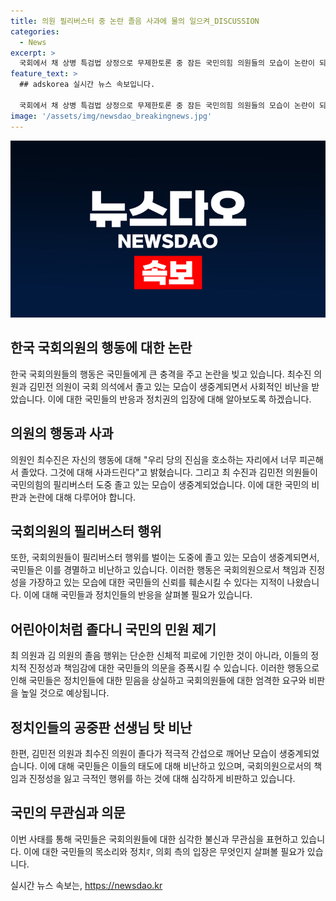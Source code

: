 ```yaml
---
title: 의원 필리버스터 중 논란 졸음 사과에 물의 일으켜_DISCUSSION
categories:
  - News
excerpt: >
  국회에서 채 상병 특검법 상정으로 무제한토론 중 잠든 국민의힘 의원들의 모습이 논란이 되고 있다. 최수진 의원은 사과하며 피곤해서 졸았다고 전했으며, 국민의힘 내에서도 비판이 나오고 있다. 이에 관련 정치인들은 국민들로부터 불신을 사고 있다는 지적이 나오고 있다.
feature_text: >
  ## adskorea 실시간 뉴스 속보입니다.

  국회에서 채 상병 특검법 상정으로 무제한토론 중 잠든 국민의힘 의원들의 모습이 논란이 되고 있다. 최수진 의원은 사과하며 피곤해서 졸았다고 전했으며, 국민의힘 내에서도 비판이 나오고 있다. 이에 관련 정치인들은 국민들로부터 불신을 사고 있다는 지적이 나오고 있다.
image: '/assets/img/newsdao_breakingnews.jpg'
---
```


<p><img src="/assets/img/newsdao_breakingnews.jpg" alt="adskorea 속보" /></p>

<h2 data-ke-size="size26">한국 국회의원의 행동에 대한 논란</h2>

<p data-ke-size="size16">한국 국회의원들의 행동은 국민들에게 큰 충격을 주고 논란을 빚고 있습니다. 최수진 의원과 김민전 의원이 국회 의석에서 졸고 있는 모습이 생중계되면서 사회적인 비난을 받았습니다. 이에 대한 국민들의 반응과 정치권의 입장에 대해 알아보도록 하겠습니다.</p>

<h2 data-ke-size="size24">의원의 행동과 사과</h2>

<p data-ke-size="size16">의원인 최수진은 자신의 행동에 대해 "우리 당의 진심을 호소하는 자리에서 너무 피곤해서 졸았다. 그것에 대해 사과드린다"고 밝혔습니다. 그리고 최 수진과 김민전 의원들이 국민의힘의 필리버스터 도중 졸고 있는 모습이 생중계되었습니다. 이에 대한 국민의 비판과 논란에 대해 다루어야 합니다.</p>

<h2 data-ke-size="size24">국회의원의 필리버스터 행위</h2>

<p data-ke-size="size16">또한, 국회의원들이 필리버스터 행위를 벌이는 도중에 졸고 있는 모습이 생중계되면서, 국민들은 이를 경멸하고 비난하고 있습니다. 이러한 행동은 국회의원으로서 책임과 진정성을 가장하고 있는 모습에 대한 국민들의 신뢰를 훼손시킬 수 있다는 지적이 나왔습니다. 이에 대해 국민들과 정치인들의 반응을 살펴볼 필요가 있습니다.</p>

<h2 data-ke-size="size24">어린아이처럼 졸다니 국민의 민원 제기</h2>

<p data-ke-size="size16">최 의원과 김 의원의 졸음 행위는 단순한 신체적 피로에 기인한 것이 아니라, 이들의 정치적 진정성과 책임감에 대한 국민들의 의문을 증폭시킬 수 있습니다. 이러한 행동으로 인해 국민들은 정치인들에 대한 믿음을 상실하고 국회의원들에 대한 엄격한 요구와 비판을 높일 것으로 예상됩니다.</p>

<h2 data-ke-size="size24">정치인들의 공중판 선생님 탓 비난</h2>

<p data-ke-size="size16">한편, 김민전 의원과 최수진 의원이 졸다가 적극적 간섭으로 깨어난 모습이 생중계되었습니다. 이에 대해 국민들은 이들의 태도에 대해 비난하고 있으며, 국회의원으로서의 책임과 진정성을 잃고 극적인 행위를 하는 것에 대해 심각하게 비판하고 있습니다.</p>

<h2 data-ke-size="size24">국민의 무관심과 의문</h2>

<p data-ke-size="size16">이번 사태를 통해 국민들은 국회의원들에 대한 심각한 불신과 무관심을 표현하고 있습니다. 이에 대한 국민들의 목소리와 정치ꌌ, 의회 측의 입장은 무엇인지 살펴볼 필요가 있습니다.</p>
실시간 뉴스 속보는, <a href="https://newsdao.kr" rel="dofollow">https://newsdao.kr</a>



